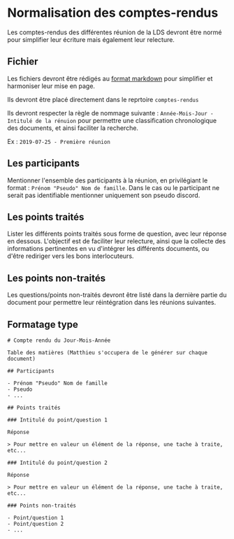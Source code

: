 # Normalisation des comptes-rendus

Les comptes-rendus des différentes réunion de la LDS devront être normé pour simplifier leur écriture mais également leur relecture.

## Fichier

Les fichiers devront être rédigés au [format markdown](https://guides.github.com/features/mastering-markdown/) pour simplifier et harmoniser leur mise en page.

Ils devront être placé directement dans le reprtoire `comptes-rendus`

Ils devront respecter la règle de nommage suivante : `Année-Mois-Jour - Intitulé de la rénuion` pour permettre une classification chronologique des documents, et ainsi faciliter la recherche.

Ex : `2019-07-25 - Première réunion`

## Les participants

Mentionner l'ensemble des participants à la réunion, en privilégiant le format : `Prénom "Pseudo" Nom de famille`. Dans le cas ou le participant ne serait pas identifiable mentionner uniquement son pseudo discord.

## Les points traités

Lister les différents points traités sous forme de question, avec leur réponse en dessous. L'objectif est de faciliter leur relecture, ainsi que la collecte des informations pertinentes en vu d'intégrer les différents documents, ou d'être rediriger vers les bons interlocuteurs.

## Les points non-traités

Les questions/points non-traités devront être listé dans la dernière partie du document pour permettre leur réintégration dans les réunions suivantes.

## Formatage type

```
# Compte rendu du Jour-Mois-Année

Table des matières (Matthieu s'occupera de le générer sur chaque document)

## Participants

- Prénom "Pseudo" Nom de famille
- Pseudo
- ...

## Points traités

### Intitulé du point/question 1

Réponse

> Pour mettre en valeur un élément de la réponse, une tache à traite, etc...

### Intitulé du point/question 2

Réponse

> Pour mettre en valeur un élément de la réponse, une tache à traite, etc...

### Points non-traités

- Point/question 1
- Point/question 2
- ...
```